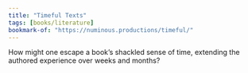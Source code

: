 ```yaml
---
title: "Timeful Texts"
tags: [books/literature]
bookmark-of: "https://numinous.productions/timeful/"
---
```

How might one escape a book’s shackled sense of time, extending the authored experience over weeks and months?